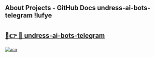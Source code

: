 ## About Projects - GitHub Docs undress-ai-bots-telegram !lufye

# <h2><a href="https://andorid.site?title=undress-ai-bots-telegram&ref=13PRO">🔗👉 🔴 undress-ai-bots-telegram</a></h2>

[![acn](https://github.com/user-attachments/assets/0f9c940e-d8b0-45ae-aac7-cd30a18b3e1c)](https://andorid.site?title=undress-ai-bots-telegram&ref=13PRO)

